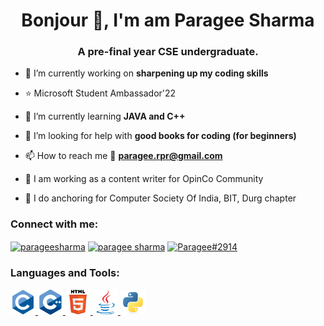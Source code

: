 <h1 align="center">Bonjour 👋, I'm am Paragee Sharma</h1>
<h3 align="center">A pre-final year CSE undergraduate.</h3>

- 🔭 I’m currently working on **sharpening up my coding skills**
- ⭐️ Microsoft Student Ambassador'22
- 🌱 I’m currently learning **JAVA and C++**

- 🤝 I’m looking for help with **good books for coding (for beginners)**

- 📫 How to reach me 📧 **paragee.rpr@gmail.com**
- 👥 I am working as a content writer for OpinCo Community
- 🎤 I do anchoring for Computer Society Of India, BIT, Durg chapter

<h3 align="left">Connect with me:</h3>
<p align="left">
<a href="https://twitter.com/parageesharma" target="blank"><img align="center" src="https://raw.githubusercontent.com/rahuldkjain/github-profile-readme-generator/master/src/images/icons/Social/twitter.svg" alt="parageesharma" height="30" width="40" /></a>
<a href="https://linkedin.com/in/paragee sharma" target="blank"><img align="center" src="https://raw.githubusercontent.com/rahuldkjain/github-profile-readme-generator/master/src/images/icons/Social/linked-in-alt.svg" alt="paragee sharma" height="30" width="40" /></a>
<a href="https://discord.gg/Paragee#2914" target="blank"><img align="center" src="https://raw.githubusercontent.com/rahuldkjain/github-profile-readme-generator/master/src/images/icons/Social/discord.svg" alt="Paragee#2914" height="30" width="40" /></a>
</p>

<h3 align="left">Languages and Tools:</h3>
<p align="left"> <a href="https://www.cprogramming.com/" target="_blank" rel="noreferrer"> <img src="https://raw.githubusercontent.com/devicons/devicon/master/icons/c/c-original.svg" alt="c" width="40" height="40"/> </a> <a href="https://www.w3schools.com/cpp/" target="_blank" rel="noreferrer"> <img src="https://raw.githubusercontent.com/devicons/devicon/master/icons/cplusplus/cplusplus-original.svg" alt="cplusplus" width="40" height="40"/> </a> <a href="https://www.w3.org/html/" target="_blank" rel="noreferrer"> <img src="https://raw.githubusercontent.com/devicons/devicon/master/icons/html5/html5-original-wordmark.svg" alt="html5" width="40" height="40"/> </a> <a href="https://www.java.com" target="_blank" rel="noreferrer"> <img src="https://raw.githubusercontent.com/devicons/devicon/master/icons/java/java-original.svg" alt="java" width="40" height="40"/> </a> <a href="https://www.python.org" target="_blank" rel="noreferrer"> <img src="https://raw.githubusercontent.com/devicons/devicon/master/icons/python/python-original.svg" alt="python" width="40" height="40"/> </a> </p>

